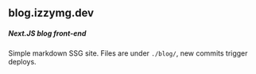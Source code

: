 ## blog.izzymg.dev

##### Next.JS blog front-end

Simple markdown SSG site. Files are under `./blog/`, new commits trigger deploys.
